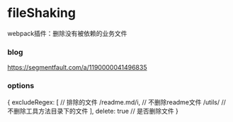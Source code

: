 # fileShaking
webpack插件：删除没有被依赖的业务文件

### blog 
https://segmentfault.com/a/1190000041496835

### options
{
  excludeRegex: [ // 排除的文件
      /readme\.md/i, // 不删除readme文件
      /utils/ // 不删除工具方法目录下的文件
  ],
  delete: true // 是否删除文件
}
